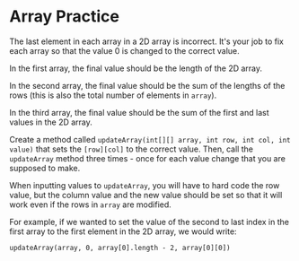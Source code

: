 # Array Practice

The last element in each array in a 2D array is incorrect. It's your job to fix each array so that the value 0 is changed to the correct value.

In the first array, the final value should be the length of the 2D array.

In the second array, the final value should be the sum of the lengths of the rows (this is also the total number of elements in `array`).

In the third array, the final value should be the sum of the first and last values in the 2D array.

Create a method called `updateArray(int[][] array, int row, int col, int value)` that sets the `[row][col]` to the correct value. Then, call the `updateArray` method three times - once for each value change that you are supposed to make.

When inputting values to `updateArray`, you will have to hard code the row value, but the column value and the new value should be set so that it will work even if the rows in `array` are modified.

For example, if we wanted to set the value of the second to last index in the first array to the first element in the 2D array, we would write:

~~~
updateArray(array, 0, array[0].length - 2, array[0][0])
~~~